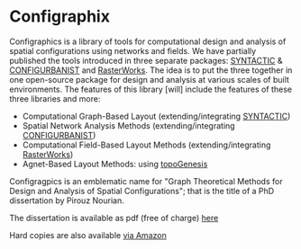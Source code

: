 # Configraphix
Configraphics is a library of tools for computational design and analysis of spatial configurations using networks and fields. We have partially published the tools introduced in three separate packages: [SYNTACTIC](https://www.grasshopper3d.com/group/space-syntax) & [CONFIGURBANIST](https://www.grasshopper3d.com/group/cheetah) and [RasterWorks](https://github.com/Pirouz-Nourian/Topological_Rasterization). The idea is to put the three together in one open-source package for design and analysis at various scales of built environments. The features of this library [will] include the features of these three libraries and more:

* Computational Graph-Based Layout (extending/integrating [SYNTACTIC](https://www.grasshopper3d.com/group/space-syntax))
* Spatial Network Analysis Methods (extending/integrating [CONFIGURBANIST](https://www.grasshopper3d.com/group/cheetah))
* Computational Field-Based Layout Methods (extending/integrating [RasterWorks](https://github.com/Pirouz-Nourian/Topological_Rasterization))
* Agnet-Based Layout Methods: using [topoGenesis](https://github.com/shervinazadi/topoGenesis)

Configragpics is an emblematic name for "Graph Theoretical Methods for Design and Analysis of Spatial Configurations"; that is the title of a PhD dissertation by Pirouz Nourian.

The dissertation is available as pdf (free of charge) [here](http://abe.tudelft.nl/index.php/faculty-architecture/issue/archive)

Hard copies are also available [via Amazon](https://www.amazon.com/Configraphics-Theoretical-Methods-Analysis-Configurations/dp/9461867204)




